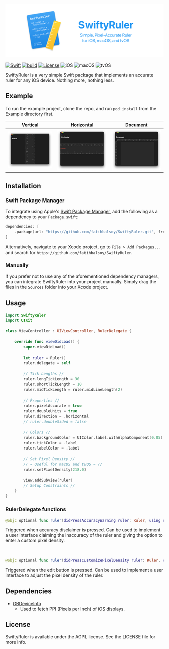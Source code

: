 ![Alt text](.readme/ruler-github.png?raw=true  "SwiftyRuler")

[![Swift](https://img.shields.io/badge/swift-5.2-orange)](https://github.com/apple/swift/tree/swift-5.2-branch)
[![build](https://img.shields.io/github/actions/workflow/status/fatihbalsoy/SwiftyRuler/.github/workflows/swift.yml)](https://github.com/fatihbalsoy/SwiftyRuler/actions)
[![License](https://img.shields.io/github/license/fatihbalsoy/SwiftyRuler?color=blue)](https://github.com/fatihbalsoy/SwiftyRuler/blob/master/LICENSE)
![iOS](https://img.shields.io/badge/iOS-8.0%2B-blue)
![macOS](https://img.shields.io/badge/macOS-10.12%2B-orange)
![tvOS](https://img.shields.io/badge/tvOS-9.0%2B-white)

SwiftyRuler is a very simple Swift package that implements an accurate ruler for any iOS device. Nothing more, nothing less.

## Example

To run the example project, clone the repo, and run `pod install` from the Example directory first.

Vertical|Horizontal|Document
:--:|:--:|:--:
![Alt text](.readme/ruler-vertical.png?raw=true  "Vertical") | ![Alt text](.readme/ruler-horizontal.png?raw=true  "Horizontal") | ![Alt text](.readme/ruler-document.png?raw=true  "Document")

## Installation

### Swift Package Manager

To integrate using Apple's [Swift Package Manager](https://swift.org/package-manager/), add the following as a dependency to your `Package.swift`:

```swift
dependencies: [
    .package(url: "https://github.com/fatihbalsoy/SwiftyRuler.git", from: "0.1.0")
]
```

Alternatively, navigate to your Xcode project, go to `File > Add Packages...` and search for `https://github.com/fatihbalsoy/SwiftyRuler`.

### Manually

If you prefer not to use any of the aforementioned dependency managers, you can integrate SwiftyRuler into your project manually. Simply drag the files in the `Sources` folder into your Xcode project.

## Usage

``` swift
import SwiftyRuler
import UIKit

class ViewController : UIViewController, RulerDelegate {

    override func viewDidLoad() {
        super.viewDidLoad()

        let ruler = Ruler()
        ruler.delegate = self

        // Tick Lengths //
        ruler.longTickLength = 30
        ruler.shortTickLength = 10
        ruler.midTickLength = ruler.midLineLength(2)

        // Properties //
        ruler.pixelAccurate = true
        ruler.doubleUnits = true
        ruler.direction = .horizontal
        // ruler.doubleSided = false
        
        // Colors //
        ruler.backgroundColor = UIColor.label.withAlphaComponent(0.05)
        ruler.tickColor = .label
        ruler.labelColor = .label

        // Set Pixel Density //
        // ~ Useful for macOS and tvOS ~ //
        ruler.setPixelDensity(218.0)
        
        view.addSubview(ruler)
        // Setup Constraints //
    }
}
```

### RulerDelegate functions

```swift
@objc optional func ruler(didPressAccuracyWarning ruler: Ruler, using event: UIEvent)
```
Triggered when accuracy disclaimer is pressed. Can be used to implement a user interface claiming the inaccuracy of the ruler and giving the option to enter a custom pixel density.

<br>

```swift
@objc optional func ruler(didPressCustomizePixelDensity ruler: Ruler, currentDensity: CGFloat, using event: UIEvent)
```
Triggered when the edit button is pressed. Can be used to implement a user interface to adjust the pixel density of the ruler.

## Dependencies

- [GBDeviceInfo](https://github.com/lmirosevic/GBDeviceInfo)
  - Used to fetch PPI (Pixels per Inch) of iOS displays.

## License

SwiftyRuler is available under the AGPL license. See the LICENSE file for more info.
